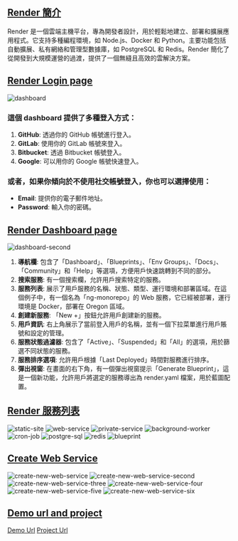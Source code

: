 ## <u>Render 簡介</u>

Render 是一個雲端主機平台，專為開發者設計，用於輕鬆地建立、部署和擴展應用程式。它支持多種編程環境，如 Node.js、Docker 和 Python。主要功能包括自動擴展、私有網絡和管理型數據庫，如 PostgreSQL 和 Redis。Render 簡化了從開發到大規模運營的過渡，提供了一個無縫且高效的雲解決方案。

## <u>Render Login page</u>

![dashboard](images/dashboard.png 'dashboard')

### 這個 dashboard 提供了多種登入方式：

1. **GitHub**: 透過你的 GitHub 帳號進行登入。
2. **GitLab**: 使用你的 GitLab 帳號來登入。
3. **Bitbucket**: 透過 Bitbucket 帳號登入。
4. **Google**: 可以用你的 Google 帳號快速登入。

### 或者，如果你傾向於不使用社交帳號登入，你也可以選擇使用：

- **Email**: 提供你的電子郵件地址。
- **Password**: 輸入你的密碼。

## <u>Render Dashboard page</u>

![dashboard-second](images/dashborad_second.png 'dashboard-second')

1. **導航欄**: 包含了「Dashboard」、「Blueprints」、「Env Groups」、「Docs」、「Community」和「Help」等選項，方便用戶快速跳轉到不同的部分。
2. **搜索服務**: 有一個搜索欄，允許用戶搜索特定的服務。
3. **服務列表**: 展示了用戶服務的名稱、狀態、類型、運行環境和部署區域。在這個例子中，有一個名為「ng-monorepo」的 Web 服務，它已經被部署，運行環境是 Docker，部署在 Oregon 區域。
4. **創建新服務**: 「New +」按鈕允許用戶創建新的服務。
5. **用戶資訊**: 右上角展示了當前登入用戶的名稱，並有一個下拉菜單進行用戶賬號和設定的管理。
6. **服務狀態過濾器**: 包含了「Active」、「Suspended」和「All」的選項，用於篩選不同狀態的服務。
7. **服務排序選項**: 允許用戶根據「Last Deployed」時間對服務進行排序。
8. **彈出視窗**: 在畫面的右下角，有一個彈出視窗提示「Generate Blueprint」，這是一個新功能，允許用戶將選定的服務導出為 render.yaml 檔案，用於藍圖配置。

## <u>Render 服務列表</u>

![static-site](images/static-site.png 'static-site')
![web-service](images/web-service.png 'web-service')
![private-service](images/private-service.png 'private-service')
![background-worker](images/background-worker.png 'background-worker')
![cron-job](images/cron-job.png 'cron-job')
![postgre-sql](images/postgre-sql.png 'postgre-sql')
![redis](images/redis.png 'redis')
![blueprint](images/blueprint.png 'blueprint')

## <u>Create Web Service</u>

![create-new-web-service](images/create-new-web-service.png 'create-new-web-service')
![create-new-web-service-second](images/create-new-web-service-second.png 'create-new-web-service-second')
![create-new-web-service-three](images/create-new-web-service-three.png 'create-new-web-service-three')
![create-new-web-service-four](images/create-new-web-service-four.png 'create-new-web-service-four')
![create-new-web-service-five](images/create-new-web-service-five.png 'create-new-web-service-five')
![create-new-web-service-six](images/create-new-web-service-six.png 'create-new-web-service-six')

## <u>Demo url and project</u>

[Demo Url](https://ng-monorepo.onrender.com/apps/host/)
[Project Url](https://github.com/louisxie0830/angular-monorepo)
